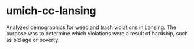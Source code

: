 # umich-cc-lansing

Analyzed demographics for weed and trash violations in Lansing. The purpose was to determine which violations were a result of hardship, such as old age or poverty.

